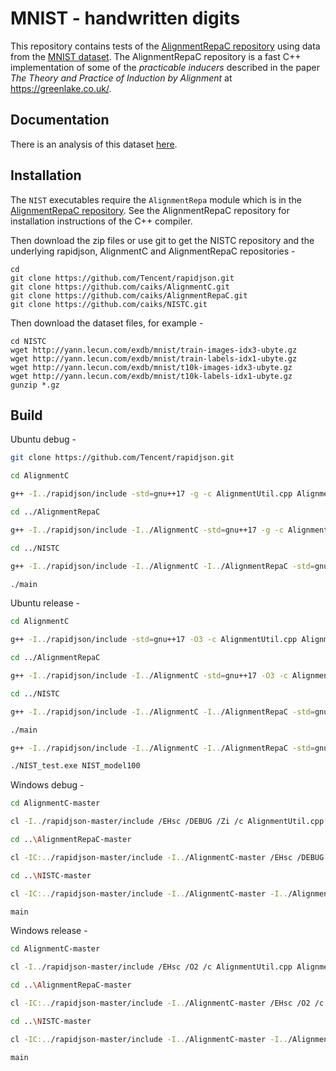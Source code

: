 # MNIST - handwritten digits

This repository contains tests of the [AlignmentRepaC repository](https://github.com/caiks/AlignmentRepaC) using data from the [MNIST dataset](http://yann.lecun.com/exdb/mnist/). The AlignmentRepaC repository is a fast C++ implementation of some of the *practicable inducers* described in the paper *The Theory and Practice of Induction by Alignment* at https://greenlake.co.uk/. 

## Documentation

There is an analysis of this dataset [here](https://greenlake.co.uk/pages/dataset_C_NIST). 

## Installation

The `NIST` executables require the `AlignmentRepa` module which is in the [AlignmentRepaC repository](https://github.com/caiks/AlignmentRepaC). See the AlignmentRepaC repository for installation instructions of the C++ compiler.

Then download the zip files or use git to get the NISTC repository and the underlying rapidjson, AlignmentC and AlignmentRepaC repositories -
```
cd
git clone https://github.com/Tencent/rapidjson.git
git clone https://github.com/caiks/AlignmentC.git
git clone https://github.com/caiks/AlignmentRepaC.git
git clone https://github.com/caiks/NISTC.git
```
Then download the dataset files, for example -
```
cd NISTC
wget http://yann.lecun.com/exdb/mnist/train-images-idx3-ubyte.gz
wget http://yann.lecun.com/exdb/mnist/train-labels-idx1-ubyte.gz
wget http://yann.lecun.com/exdb/mnist/t10k-images-idx3-ubyte.gz
wget http://yann.lecun.com/exdb/mnist/t10k-labels-idx1-ubyte.gz
gunzip *.gz
```

## Build

Ubuntu debug -
```sh
git clone https://github.com/Tencent/rapidjson.git

cd AlignmentC

g++ -I../rapidjson/include -std=gnu++17 -g -c AlignmentUtil.cpp Alignment.cpp AlignmentApprox.cpp AlignmentAeson.cpp 

cd ../AlignmentRepaC

g++ -I../rapidjson/include -I../AlignmentC -std=gnu++17 -g -c AlignmentRepa.cpp AlignmentAesonRepa.cpp AlignmentRandomRepa.cpp AlignmentPracticableRepa.cpp AlignmentPracticableIORepa.cpp

cd ../NISTC

g++ -I../rapidjson/include -I../AlignmentC -I../AlignmentRepaC -std=gnu++17 -g -o main main.cpp NISTDev.cpp ../AlignmentRepaC/AlignmentRepa.o ../AlignmentRepaC/AlignmentAesonRepa.o ../AlignmentRepaC/AlignmentRandomRepa.o ../AlignmentRepaC/AlignmentPracticableRepa.o ../AlignmentRepaC/AlignmentPracticableIORepa.o ../AlignmentC/AlignmentUtil.o ../AlignmentC/Alignment.o ../AlignmentC/AlignmentApprox.o ../AlignmentC/AlignmentAeson.o

./main

```
Ubuntu release -
```sh
cd AlignmentC

g++ -I../rapidjson/include -std=gnu++17 -O3 -c AlignmentUtil.cpp Alignment.cpp AlignmentApprox.cpp AlignmentAeson.cpp 

cd ../AlignmentRepaC

g++ -I../rapidjson/include -I../AlignmentC -std=gnu++17 -O3 -c AlignmentRepa.cpp AlignmentAesonRepa.cpp AlignmentRandomRepa.cpp AlignmentPracticableRepa.cpp AlignmentPracticableIORepa.cpp

cd ../NISTC

g++ -I../rapidjson/include -I../AlignmentC -I../AlignmentRepaC -std=gnu++17 -O3 -o main main.cpp NISTDev.cpp ../AlignmentRepaC/AlignmentRepa.o ../AlignmentRepaC/AlignmentAesonRepa.o ../AlignmentRepaC/AlignmentRandomRepa.o ../AlignmentRepaC/AlignmentPracticableRepa.o ../AlignmentRepaC/AlignmentPracticableIORepa.o ../AlignmentC/AlignmentUtil.o ../AlignmentC/Alignment.o ../AlignmentC/AlignmentApprox.o ../AlignmentC/AlignmentAeson.o

./main

g++ -I../rapidjson/include -I../AlignmentC -I../AlignmentRepaC -std=gnu++17 -O3 -o NIST_test NIST_test.cpp NISTDev.cpp ../AlignmentRepaC/AlignmentRepa.o ../AlignmentRepaC/AlignmentAesonRepa.o ../AlignmentRepaC/AlignmentRandomRepa.o ../AlignmentRepaC/AlignmentPracticableRepa.o ../AlignmentRepaC/AlignmentPracticableIORepa.o ../AlignmentC/AlignmentUtil.o ../AlignmentC/Alignment.o ../AlignmentC/AlignmentApprox.o ../AlignmentC/AlignmentAeson.o

./NIST_test.exe NIST_model100 

```
Windows debug -
```sh
cd AlignmentC-master

cl -I../rapidjson-master/include /EHsc /DEBUG /Zi /c AlignmentUtil.cpp Alignment.cpp AlignmentApprox.cpp AlignmentAeson.cpp 

cd ..\AlignmentRepaC-master

cl -IC:../rapidjson-master/include -I../AlignmentC-master /EHsc /DEBUG /Zi main.cpp AlignmentRepa.cpp AlignmentAesonRepa.cpp AlignmentRandomRepa.cpp AlignmentPracticableRepa.cpp AlignmentPracticableIORepa.cpp ../AlignmentC-master/AlignmentUtil.obj ../AlignmentC-master/Alignment.obj ../AlignmentC-master/AlignmentApprox.obj ../AlignmentC-master/AlignmentAeson.obj 

cd ..\NISTC-master

cl -IC:../rapidjson-master/include -I../AlignmentC-master -I../AlignmentRepaC-master /EHsc /DEBUG /Zi main.cpp NISTDev.cpp ../AlignmentRepaC-master/AlignmentRepa.obj ../AlignmentRepaC-master/AlignmentAesonRepa.obj ../AlignmentRepaC-master/AlignmentRandomRepa.obj ../AlignmentRepaC-master/AlignmentPracticableRepa.obj ../AlignmentRepaC-master/AlignmentPracticableIORepa.obj ../AlignmentC-master/AlignmentUtil.obj ../AlignmentC-master/Alignment.obj ../AlignmentC-master/AlignmentApprox.obj ../AlignmentC-master/AlignmentAeson.obj 

main
```
Windows release -
```sh
cd AlignmentC-master

cl -I../rapidjson-master/include /EHsc /O2 /c AlignmentUtil.cpp Alignment.cpp AlignmentApprox.cpp AlignmentAeson.cpp 

cd ..\AlignmentRepaC-master

cl -IC:../rapidjson-master/include -I../AlignmentC-master /EHsc /O2 /c AlignmentRepa.cpp AlignmentAesonRepa.cpp AlignmentRandomRepa.cpp AlignmentPracticableRepa.cpp AlignmentPracticableIORepa.cpp

cd ..\NISTC-master

cl -IC:../rapidjson-master/include -I../AlignmentC-master -I../AlignmentRepaC-master /EHsc /O2 main.cpp NISTDev.cpp ../AlignmentRepaC-master/AlignmentRepa.obj ../AlignmentRepaC-master/AlignmentAesonRepa.obj ../AlignmentRepaC-master/AlignmentRandomRepa.obj ../AlignmentRepaC-master/AlignmentPracticableIORepa.obj ../AlignmentRepaC-master/AlignmentPracticableRepa.obj ../AlignmentC-master/AlignmentUtil.obj ../AlignmentC-master/Alignment.obj ../AlignmentC-master/AlignmentApprox.obj ../AlignmentC-master/AlignmentAeson.obj 

main
```

